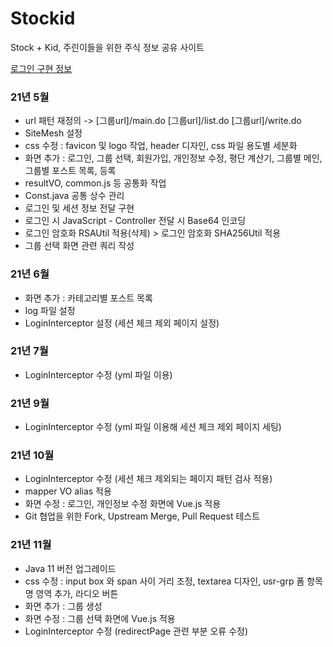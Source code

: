 # Stockid
Stock + Kid, 주린이들을 위한 주식 정보 공유 사이트

[로그인 구현 정보](https://github.com/ynjch97/Stockid/wiki/Login-%EA%B8%B0%EB%8A%A5-%EA%B5%AC%ED%98%84-%EC%A0%95%EB%B3%B4)

### 21년 5월 
- url 패턴 재정의 -> [그룹url]/main.do [그룹url]/list.do [그룹url]/write.do  
- SiteMesh 설정  
- css 수정 : favicon 및 logo 작업, header 디자인, css 파일 용도별 세분화  
- 화면 추가 : 로그인, 그룹 선택, 회원가입, 개인정보 수정, 평단 계산기, 그룹별 메인, 그룹별 포스트 목록, 등록
- resultVO, common.js 등 공통화 작업  
- Const.java 공통 상수 관리  
- 로그인 및 세션 정보 전달 구현  
- 로그인 시 JavaScript - Controller 전달 시 Base64 인코딩 
- 로그인 암호화 RSAUtil 적용(삭제) > 로그인 암호화 SHA256Util 적용  
- 그룹 선택 화면 관련 쿼리 작성  

### 21년 6월 
- 화면 추가 : 카테고리별 포스트 목록
- log 파일 설정
- LoginInterceptor 설정 (세션 체크 제외 페이지 설정)

### 21년 7월
- LoginInterceptor 수정 (yml 파일 이용)

### 21년 9월
- LoginInterceptor 수정 (yml 파일 이용해 세션 체크 제외 페이지 세팅)

### 21년 10월
- LoginInterceptor 수정 (세션 체크 제외되는 페이지 패턴 검사 적용)
- mapper VO alias 적용
- 화면 수정 : 로그인, 개인정보 수정 화면에 Vue.js 적용
- Git 협업을 위한 Fork, Upstream Merge, Pull Request 테스트 

### 21년 11월
- Java 11 버전 업그레이드
- css 수정 : input box 와 span 사이 거리 조정, textarea 디자인, usr-grp 폼 항목명 영역 추가, 라디오 버튼
- 화면 추가 : 그룹 생성
- 화면 수정 : 그룹 선택 화면에 Vue.js 적용
- LoginInterceptor 수정 (redirectPage 관련 부분 오류 수정)
